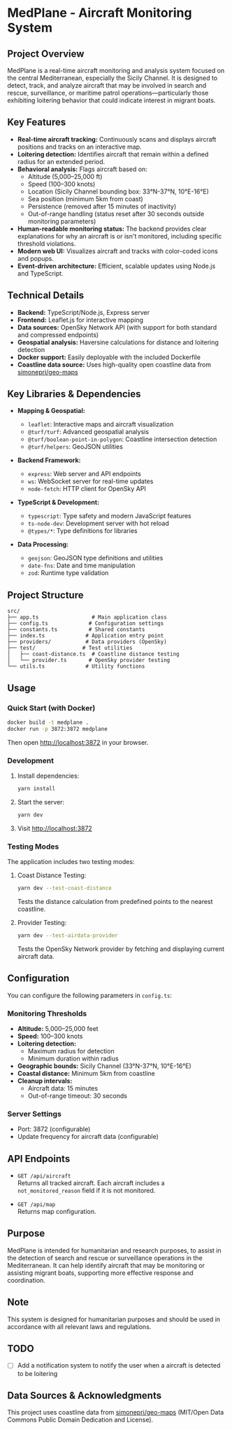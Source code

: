 # MedPlane - Aircraft Monitoring System

## Project Overview
MedPlane is a real-time aircraft monitoring and analysis system focused on the central Mediterranean, especially the Sicily Channel. It is designed to detect, track, and analyze aircraft that may be involved in search and rescue, surveillance, or maritime patrol operations—particularly those exhibiting loitering behavior that could indicate interest in migrant boats.

## Key Features
- **Real-time aircraft tracking:** Continuously scans and displays aircraft positions and tracks on an interactive map.
- **Loitering detection:** Identifies aircraft that remain within a defined radius for an extended period.
- **Behavioral analysis:** Flags aircraft based on:
  - Altitude (5,000–25,000 ft)
  - Speed (100–300 knots)
  - Location (Sicily Channel bounding box: 33°N-37°N, 10°E-16°E)
  - Sea position (minimum 5km from coast)
  - Persistence (removed after 15 minutes of inactivity)
  - Out-of-range handling (status reset after 30 seconds outside monitoring parameters)
- **Human-readable monitoring status:** The backend provides clear explanations for why an aircraft is or isn't monitored, including specific threshold violations.
- **Modern web UI:** Visualizes aircraft and tracks with color-coded icons and popups.
- **Event-driven architecture:** Efficient, scalable updates using Node.js and TypeScript.

## Technical Details
- **Backend:** TypeScript/Node.js, Express server
- **Frontend:** Leaflet.js for interactive mapping
- **Data sources:** OpenSky Network API (with support for both standard and compressed endpoints)
- **Geospatial analysis:** Haversine calculations for distance and loitering detection
- **Docker support:** Easily deployable with the included Dockerfile
- **Coastline data source:** Uses high-quality open coastline data from [simonepri/geo-maps](https://github.com/simonepri/geo-maps)

## Key Libraries & Dependencies
- **Mapping & Geospatial:**
  - `leaflet`: Interactive maps and aircraft visualization
  - `@turf/turf`: Advanced geospatial analysis
  - `@turf/boolean-point-in-polygon`: Coastline intersection detection
  - `@turf/helpers`: GeoJSON utilities

- **Backend Framework:**
  - `express`: Web server and API endpoints
  - `ws`: WebSocket server for real-time updates
  - `node-fetch`: HTTP client for OpenSky API

- **TypeScript & Development:**
  - `typescript`: Type safety and modern JavaScript features
  - `ts-node-dev`: Development server with hot reload
  - `@types/*`: Type definitions for libraries

- **Data Processing:**
  - `geojson`: GeoJSON type definitions and utilities
  - `date-fns`: Date and time manipulation
  - `zod`: Runtime type validation

## Project Structure
```
src/
├── app.ts                 # Main application class
├── config.ts             # Configuration settings
├── constants.ts          # Shared constants
├── index.ts             # Application entry point
├── providers/           # Data providers (OpenSky)
├── test/               # Test utilities
│   ├── coast-distance.ts  # Coastline distance testing
│   └── provider.ts       # OpenSky provider testing
└── utils.ts             # Utility functions
```

## Usage

### Quick Start (with Docker)
```sh
docker build -t medplane .
docker run -p 3872:3872 medplane
```
Then open [http://localhost:3872](http://localhost:3872) in your browser.

### Development
1. Install dependencies:
   ```sh
   yarn install
   ```
2. Start the server:
   ```sh
   yarn dev
   ```
3. Visit [http://localhost:3872](http://localhost:3872)

### Testing Modes
The application includes two testing modes:

1. Coast Distance Testing:
   ```sh
   yarn dev --test-coast-distance
   ```
   Tests the distance calculation from predefined points to the nearest coastline.

2. Provider Testing:
   ```sh
   yarn dev --test-airdata-provider
   ```
   Tests the OpenSky Network provider by fetching and displaying current aircraft data.

## Configuration

You can configure the following parameters in `config.ts`:

### Monitoring Thresholds
- **Altitude:** 5,000–25,000 feet
- **Speed:** 100–300 knots
- **Loitering detection:**
  - Maximum radius for detection
  - Minimum duration within radius
- **Geographic bounds:** Sicily Channel (33°N-37°N, 10°E-16°E)
- **Coastal distance:** Minimum 5km from coastline
- **Cleanup intervals:**
  - Aircraft data: 15 minutes
  - Out-of-range timeout: 30 seconds

### Server Settings
- Port: 3872 (configurable)
- Update frequency for aircraft data (configurable)

## API Endpoints

- `GET /api/aircraft`  
  Returns all tracked aircraft. Each aircraft includes a `not_monitored_reason` field if it is not monitored.

- `GET /api/map`  
  Returns map configuration.

## Purpose

MedPlane is intended for humanitarian and research purposes, to assist in the detection of search and rescue or surveillance operations in the Mediterranean. It can help identify aircraft that may be monitoring or assisting migrant boats, supporting more effective response and coordination.

## Note
This system is designed for humanitarian purposes and should be used in accordance with all relevant laws and regulations. 

## TODO
- [ ] Add a notification system to notify the user when a aircraft is detected to be loitering

## Data Sources & Acknowledgments

This project uses coastline data from [simonepri/geo-maps](https://github.com/simonepri/geo-maps) (MIT/Open Data Commons Public Domain Dedication and License).
